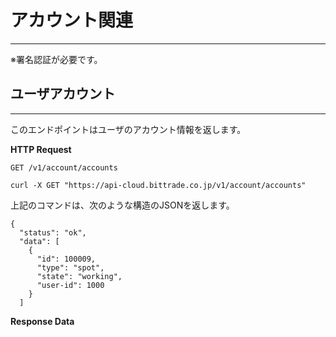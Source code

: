 # アカウント関連　
------------------------------------------------------------
※署名認証が必要です。

## ユーザアカウント
--------------------------------------------------------------
このエンドポイントはユーザのアカウント情報を返します。

**HTTP Request**

```
GET /v1/account/accounts
```

```
curl -X GET "https://api-cloud.bittrade.co.jp/v1/account/accounts"
```

上記のコマンドは、次のような構造のJSONを返します。

```
{
  "status": "ok",
  "data": [
    {
      "id": 100009,
      "type": "spot",
      "state": "working",
      "user-id": 1000
    }
  ]
```

**Response Data**
